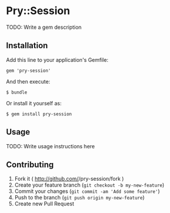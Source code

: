 # Pry::Session

TODO: Write a gem description

## Installation

Add this line to your application's Gemfile:

    gem 'pry-session'

And then execute:

    $ bundle

Or install it yourself as:

    $ gem install pry-session

## Usage

TODO: Write usage instructions here

## Contributing

1. Fork it ( http://github.com/<my-github-username>/pry-session/fork )
2. Create your feature branch (`git checkout -b my-new-feature`)
3. Commit your changes (`git commit -am 'Add some feature'`)
4. Push to the branch (`git push origin my-new-feature`)
5. Create new Pull Request
